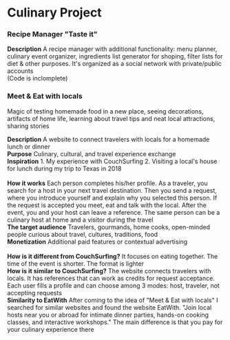 # Culinary Project

### Recipe Manager "Taste it"
<b>Description</b> A recipe manager with additional functionality: menu planner, culinary event organizer, ingredients list generator for shoping, filter lists for diet & other purposes. It's organized as a social network with private/public accounts</br>
(Code is inclomplete)


### Meet & Eat with locals
Magic of testing homemade food in a new place, seeing decorations, artifacts of home life, learning about travel tips and neat local attractions, sharing stories</br> 

<b>Description</b> A website to connect travelers with locals for a homemade lunch or dinner</br>
<b>Purpose</b> Culinary, cultural, and travel experience exchange</br>
<b>Inspiration</b> 1. My experience with CouchSurfing 2. Visiting a local's house for lunch during my trip to Texas in 2018</br> </br>
<b>How it works</b> Each person completes his/her profile. As a traveler, you search for a host in your next travel destination. Then you send a request, where you introduce yourself and explain why you selected this person. If the request is accepted you meet, eat and talk with the local. After the event, you and your host can leave a reference. The same person can be a culinary host at home and a visitor during the travel</br>
<b>The target audience</b> Travelers, gourmands, home cooks, open-minded people curious about travel, cultures, traditions, food</br> 
<b>Monetization</b> Additional paid features or contextual advertising</br> </br>
<b>How is it different from CouchSurfing?</b> It focuses on eating together. The time of the event is shorter. The format is lighter</br>
<b>How is it similar to CouchSurfing?</b> The website connects travelers with locals. It has references that can work as credits for request acceptance. Each user fills a profile and can choose among 3 modes: host, traveler, not accepting requests</br>
<b>Similarity to EatWith</b> After coming to the idea of "Meet & Eat with locals" I searched for similar websites and found the website EatWith. "Join local hosts near you or abroad for intimate dinner parties, hands-on cooking classes, and interactive workshops." The main difference is that you pay for your culinary experience there
